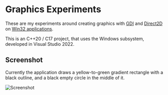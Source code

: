 # Graphics Experiments

These are my experiments around creating graphics with [GDI](https://docs.microsoft.com/en-us/windows/win32/gdi/windows-gdi) and [Direct2D](https://docs.microsoft.com/en-us/windows/win32/direct2d/direct2d-portal) on [Win32 applications](https://docs.microsoft.com/en-us/windows/win32/desktop-programming).

This is an C++20 / C17 project, that uses the Windows subsystem, developed in Visual Studio 2022.

## Screenshot

Currently the application draws a yellow-to-green gradient rectangle with a black outline, and a black empty circle in the middle of it.

![Screenshot](https://user-images.githubusercontent.com/19510403/182879959-9a25ba98-21f9-4543-a5ed-7e83a6dc5834.png)
